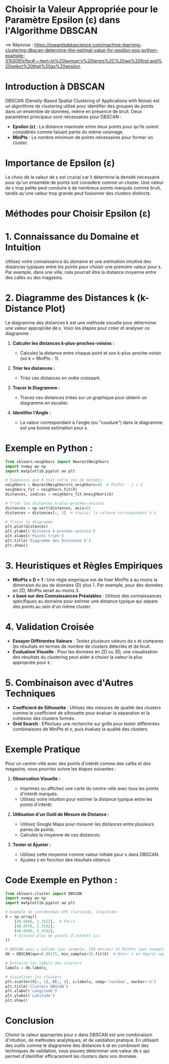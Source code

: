 # Choisir la Valeur Appropriée pour le Paramètre Epsilon (ε) dans l'Algorithme DBSCAN
==> Réponse : https://towardsdatascience.com/machine-learning-clustering-dbscan-determine-the-optimal-value-for-epsilon-eps-python-example-3100091cfbc#:~:text=In%20layman's%20terms%2C%20we%20find,and%20select%20that%20as%20epsilon
# Introduction à DBSCAN

DBSCAN (Density-Based Spatial Clustering of Applications with Noise) est un algorithme de clustering utilisé pour identifier des groupes de points dans un ensemble de données, même en présence de bruit. Deux paramètres principaux sont nécessaires pour DBSCAN :
- **Epsilon (ε)** : La distance maximale entre deux points pour qu'ils soient considérés comme faisant partie du même voisinage.
- **MinPts** : Le nombre minimum de points nécessaires pour former un cluster.

# Importance de Epsilon (ε)

Le choix de la valeur de ε est crucial car il détermine la densité nécessaire pour qu'un ensemble de points soit considéré comme un cluster. Une valeur de ε trop petite peut conduire à de nombreux points marqués comme bruit, tandis qu'une valeur trop grande peut fusionner des clusters distincts.

# Méthodes pour Choisir Epsilon (ε)

# 1. **Connaissance du Domaine et Intuition**

Utilisez votre connaissance du domaine et une estimation intuitive des distances typiques entre les points pour choisir une première valeur pour ε. Par exemple, dans une ville, cela pourrait être la distance moyenne entre des cafés ou des magasins.

# 2. **Diagramme des Distances k (k-Distance Plot)**

Le diagramme des distances k est une méthode visuelle pour déterminer une valeur appropriée de ε. Voici les étapes pour créer et analyser ce diagramme :

1. **Calculer les distances k-plus-proches-voisins :**
   - Calculez la distance entre chaque point et son k-plus-proche-voisin (où k = MinPts - 1).

2. **Trier les distances :**
   - Triez ces distances en ordre croissant.

3. **Tracer le Diagramme :**
   - Tracez ces distances triées sur un graphique pour obtenir un diagramme en escalier.

4. **Identifier l'Angle :**
   - La valeur correspondant à l'angle (ou "coudure") dans le diagramme est une bonne estimation pour ε.

# Exemple en Python :

```python
from sklearn.neighbors import NearestNeighbors
import numpy as np
import matplotlib.pyplot as plt

# Supposons que X soit votre jeu de données
neighbors = NearestNeighbors(n_neighbors=4)  # MinPts - 1 = 3
neighbors_fit = neighbors.fit(X)
distances, indices = neighbors_fit.kneighbors(X)

# Trier les distances k-plus-proches-voisins
distances = np.sort(distances, axis=0)
distances = distances[:, 3]  # choisir la colonne correspondant à k

# Tracer le diagramme
plt.plot(distances)
plt.ylabel('Distance k-proches-voisins')
plt.xlabel('Points triés')
plt.title('Diagramme des Distances k')
plt.show()
```

# 3. **Heuristiques et Règles Empiriques**

- **MinPts ≥ D + 1** : Une règle empirique est de fixer MinPts à au moins la dimension du jeu de données (D) plus 1. Par exemple, pour des données en 2D, MinPts serait au moins 3.
- **ε basé sur des Connaissances Préalables** : Utilisez des connaissances spécifiques au domaine pour estimer une distance typique qui sépare des points au sein d'un même cluster.

# 4. **Validation Croisée**

- **Essayer Différentes Valeurs** : Testez plusieurs valeurs de ε et comparez les résultats en termes de nombre de clusters détectés et de bruit.
- **Évaluation Visuelle** : Pour les données en 2D ou 3D, une visualisation des résultats du clustering peut aider à choisir la valeur la plus appropriée pour ε.

# 5. **Combinaison avec d'Autres Techniques**

- **Coefficient de Silhouette** : Utilisez des mesures de qualité des clusters comme le coefficient de silhouette pour évaluer la séparation et la cohésion des clusters formés.
- **Grid Search** : Effectuez une recherche sur grille pour tester différentes combinaisons de MinPts et ε, puis évaluez la qualité des clusters.

# Exemple Pratique

Pour un centre-ville avec des points d'intérêt comme des cafés et des magasins, vous pourriez suivre les étapes suivantes :

1. **Observation Visuelle :**
   - Imprimez ou affichez une carte du centre-ville avec tous les points d'intérêt marqués.
   - Utilisez votre intuition pour estimer la distance typique entre les points d'intérêt.

2. **Utilisation d'un Outil de Mesure de Distance :**
   - Utilisez Google Maps pour mesurer les distances entre plusieurs paires de points.
   - Calculez la moyenne de ces distances.

3. **Tester et Ajuster :**
   - Utilisez cette moyenne comme valeur initiale pour ε dans DBSCAN.
   - Ajustez ε en fonction des résultats obtenus.

# Code Exemple en Python :

```python
from sklearn.cluster import DBSCAN
import numpy as np
import matplotlib.pyplot as plt

# Exemple de coordonnées GPS (latitude, longitude)
X = np.array([
    [48.8566, 2.3522],  # Paris
    [48.8576, 2.3532],
    [48.8586, 2.3542],
    # Ajoutez plus de points d'intérêt ici
])

# DBSCAN avec ε estimé (par exemple, 150 mètres) et MinPts (par exemple, 3)
db = DBSCAN(eps=0.00135, min_samples=3).fit(X)  # Note: ε en degrés approximatifs pour 150 mètres

# Extraire les labels des clusters
labels = db.labels_

# Visualiser les clusters
plt.scatter(X[:, 1], X[:, 0], c=labels, cmap='rainbow', marker='o')
plt.title('Clusters DBSCAN')
plt.xlabel('Longitude')
plt.ylabel('Latitude')
plt.show()
```

# Conclusion

Choisir la valeur appropriée pour ε dans DBSCAN est une combinaison d'intuition, de méthodes analytiques, et de validation pratique. En utilisant des outils comme le diagramme des distances k et en combinant des techniques de validation, vous pouvez déterminer une valeur de ε qui permet d'identifier efficacement les clusters dans vos données.
